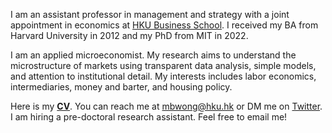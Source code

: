 I am an assistant professor in management and strategy with a joint appointment in economics at [HKU Business School](https://www.hkubs.hku.hk/). I received my BA from Harvard University in 2012 and my PhD from MIT in 2022. 

I am an applied microeconomist. My research aims to understand the microstructure of markets using transparent data analysis, simple models, and attention to institutional detail. My interests includes labor economics, intermediaries, money and barter, and housing policy. 

Here is my __[CV](/pdf/CV.pdf)__. You can reach me at [mbwong@hku.hk](mailto:mbwong@hku.hk) or DM me on [Twitter](https://twitter.com/mbwong). I am hiring a pre-doctoral research assistant. Feel free to email me! 
